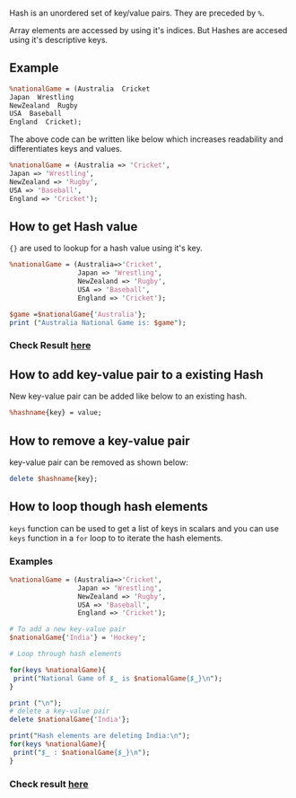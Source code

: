 Hash is an unordered set of key/value pairs. They are preceded by `%`. 

Array elements are accessed by using it's indices. But Hashes are accesed using it's descriptive keys.

## Example

```perl
%nationalGame = (Australia  Cricket
Japan  Wrestling
NewZealand  Rugby
USA  Baseball
England  Cricket);
```

The above code can be written like below which increases readability and differentiates keys and values.

```perl
%nationalGame = (Australia => 'Cricket',
Japan => 'Wrestling',
NewZealand => 'Rugby',
USA => 'Baseball',
England => 'Cricket');
```

## How to get Hash value

`{}` are used to lookup for a hash value using it's key.

```perl
%nationalGame = (Australia=>'Cricket',
                 Japan => 'Wrestling',
                 NewZealand => 'Rugby',
                 USA => 'Baseball',
                 England => 'Cricket');

$game =$nationalGame{'Australia'}; 
print ("Australia National Game is: $game");
```
### Check Result [here](https://onecompiler.com/perl/3vnrhdrm8)

## How to add key-value pair to a existing Hash

New key-value pair can be added like below to an existing hash.

```perl
%hashname{key} = value;
```
## How to remove a key-value pair

key-value pair can be removed as shown below:

```perl
delete $hashname{key};
```

## How to loop though hash elements

`keys` function can be used to get a list of keys in scalars and you can use `keys` function in a `for` loop to to iterate the hash elements.

### Examples

```perl
%nationalGame = (Australia=>'Cricket',
                 Japan => 'Wrestling',
                 NewZealand => 'Rugby',
                 USA => 'Baseball',
                 England => 'Cricket');

# To add a new key-value pair
$nationalGame{'India'} = 'Hockey';

# Loop through hash elements

for(keys %nationalGame){
 print("National Game of $_ is $nationalGame{$_}\n");
}

print ("\n");
# delete a key-value pair
delete $nationalGame{'India'};

print("Hash elements are deleting India:\n");
for(keys %nationalGame){
 print("$_ : $nationalGame{$_}\n");
}
```
### Check result [here](https://onecompiler.com/perl/3vnrhtpws)
